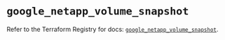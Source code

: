 # `google_netapp_volume_snapshot`

Refer to the Terraform Registry for docs: [`google_netapp_volume_snapshot`](https://registry.terraform.io/providers/hashicorp/google-beta/6.14.1/docs/resources/google_netapp_volume_snapshot).
